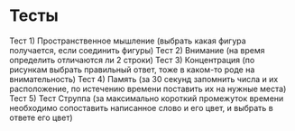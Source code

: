 <h1>Тесты</h1>

Тест 1) Пространственное мышление (выбрать какая фигура получается, если соединить фигуры)
Тест 2) Внимание (на время определить отличаются ли 2 строки)
Тест 3) Концентрация (по рисункам выбрать правильный ответ, тоже в каком-то роде на внимательность)
Тест 4) Память (за 30 секунд запомнить числа и их расположение, по истечению времени поставить их на нужные места)
Тест 5) Тест Струппа (за максимально короткий промежуток времени необходимо сопоставить написанное слово и его цвет, и выбрать в ответе его цвет)
